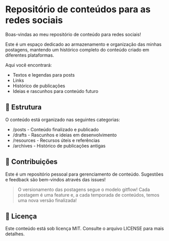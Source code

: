 # **Repositório de conteúdos para as redes sociais**

Boas-vindas ao meu repositório de conteúdo para redes sociais!

Este é um espaço dedicado ao armazenamento e organização das minhas postagens, mantendo um histórico completo do conteúdo criado em diferentes plataformas.

Aqui você encontrará:

- Textos e legendas para posts
- Links
- Histórico de publicações
- Ideias e rascunhos para conteúdo futuro


## 📂 Estrutura

O conteúdo está organizado nas seguintes categorias:

- /posts - Conteúdo finalizado e publicado
- /drafts - Rascunhos e ideias em desenvolvimento
- /resources - Recursos úteis e referências
- /archives - Histórico de publicações antigas

## 🤝 Contribuições

Este é um repositório pessoal para gerenciamento de conteúdo. 
Sugestões e feedback são bem-vindos através das issues!

> O versionamento das postagens segue o modelo gitflow!
> Cada postagem é uma feature e, a cada temporada de conteúdos, temos uma nova versão finalizada!


## 📝 Licença

Este conteúdo está sob licença MIT. 
Consulte o arquivo LICENSE para mais detalhes.
